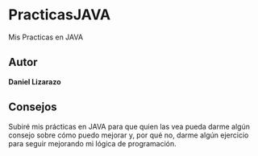 # PracticasJAVA
Mis Practicas en JAVA

## Autor 
**Daniel Lizarazo**

## Consejos 
Subiré mis prácticas en JAVA para que quien las vea pueda darme algún consejo sobre cómo puedo mejorar y, por qué no, darme algún ejercicio para seguir mejorando mi lógica de programación.


